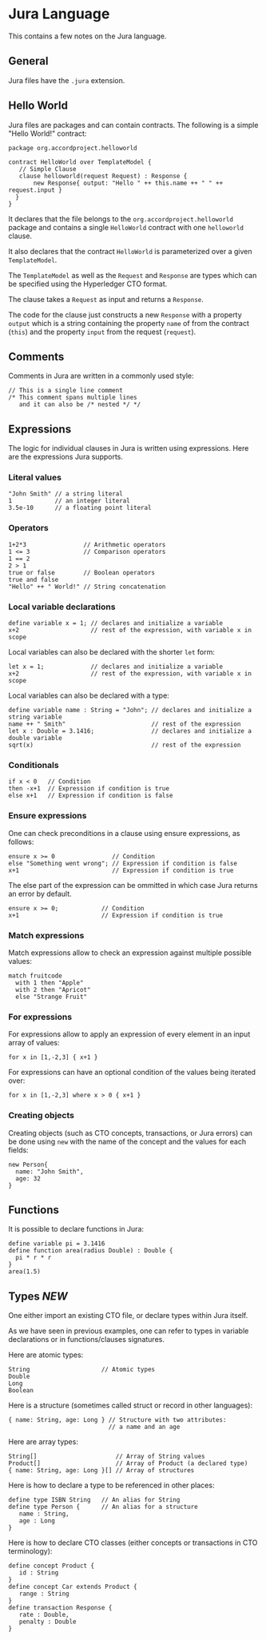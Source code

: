 # Jura Language

This contains a few notes on the Jura language.

## General

Jura files have the `.jura` extension.

## Hello World

Jura files are packages and can contain contracts. The following is a
simple "Hello World!" contract:
```
package org.accordproject.helloworld

contract HelloWorld over TemplateModel {
   // Simple Clause
   clause helloworld(request Request) : Response {
       new Response{ output: "Hello " ++ this.name ++ " " ++ request.input }
  }
}
```

It declares that the file belongs to the
`org.accordproject.helloworld` package and contains a single
`HelloWorld` contract with one `helloworld` clause.

It also declares that the contract `HelloWorld` is parameterized over
a given `TemplateModel`.

The `TemplateModel` as well as the `Request` and `Response` are types
which can be specified using the Hyperledger CTO format.

The clause takes a `Request` as input and returns a `Response`.

The code for the clause just constructs a new `Response` with a
property `output` which is a string containing the property `name` of
from the contract (`this`) and the property `input` from the request
(`request`).

## Comments

Comments in Jura are written in a commonly used style:

```
// This is a single line comment
/* This comment spans multiple lines
   and it can also be /* nested */ */
```

## Expressions

The logic for individual clauses in Jura is written using
expressions. Here are the expressions Jura supports.

### Literal values

```
"John Smith" // a string literal
1            // an integer literal
3.5e-10      // a floating point literal
```

### Operators
```
1+2*3                // Arithmetic operators
1 <= 3               // Comparison operators
1 == 2
2 > 1
true or false        // Boolean operators
true and false
"Hello" ++ " World!" // String concatenation
```

### Local variable declarations
```
define variable x = 1; // declares and initialize a variable
x+2                    // rest of the expression, with variable x in scope
```
Local variables can also be declared with the shorter `let` form:
```
let x = 1;             // declares and initialize a variable
x+2                    // rest of the expression, with variable x in scope
```
Local variables can also be declared with a type:
```
define variable name : String = "John"; // declares and initialize a string variable
name ++ " Smith"                        // rest of the expression
let x : Double = 3.1416;                // declares and initialize a double variable
sqrt(x)                                 // rest of the expression
```

### Conditionals
```
if x < 0   // Condition
then -x+1  // Expression if condition is true
else x+1   // Expression if condition is false
```

### Ensure expressions
One can check preconditions in a clause using ensure expressions, as follows:
```
ensure x >= 0                // Condition
else "Something went wrong"; // Expression if condition is false
x+1                          // Expression if condition is true
```
The else part of the expression can be ommitted in which case Jura returns an error by default.
```
ensure x >= 0;            // Condition
x+1                       // Expression if condition is true
```

### Match expressions

Match expressions allow to check an expression against multiple
possible values:
```
match fruitcode
  with 1 then "Apple"
  with 2 then "Apricot"
  else "Strange Fruit"
```

### For expressions

For expressions allow to apply an expression of every element in an input array of values:
```
for x in [1,-2,3] { x+1 }
```

For expressions can have an optional condition of the values being iterated over:
```
for x in [1,-2,3] where x > 0 { x+1 }
```

### Creating objects

Creating objects (such as CTO concepts, transactions, or Jura errors)
can be done using `new` with the name of the concept and the values
for each fields:
```
new Person{
  name: "John Smith",
  age: 32
}
```

## Functions

It is possible to declare functions in Jura:
```
define variable pi = 3.1416
define function area(radius Double) : Double {
  pi * r * r
}
area(1.5)
```

## Types *NEW*

One either import an existing CTO file, or declare types within Jura
itself.

As we have seen in previous examples, one can refer to types in
variable declarations or in functions/clauses signatures.

Here are atomic types:

```
String                    // Atomic types
Double
Long
Boolean
```

Here is a structure (sometimes called struct or record in other languages):
```
{ name: String, age: Long } // Structure with two attributes:
                            // a name and an age
```
Here are array types:
```
String[]                      // Array of String values
Product[]                     // Array of Product (a declared type)
{ name: String, age: Long }[] // Array of structures
```
Here is how to declare a type to be referenced in other places:
```
define type ISBN String   // An alias for String
define type Person {      // An alias for a structure
   name : String,
   age : Long
}
```
Here is how to declare CTO classes (either concepts or transactions in
CTO terminology):
```
define concept Product {
   id : String
}
define concept Car extends Product {
   range : String
}
define transaction Response {
   rate : Double,
   penalty : Double
}
```

